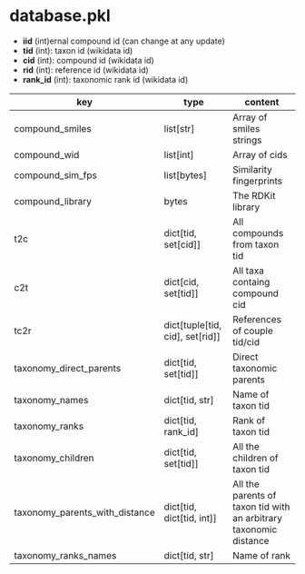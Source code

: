 # database.pkl

- **iid** (int)ernal compound id (can change at any update)
- **tid** (int): taxon id (wikidata id)
- **cid** (int): compound id (wikidata id)
- **rid** (int): reference id (wikidata id)
- **rank_id** (int): taxonomic rank id (wikidata id)


| key                            | type                            | content                                                           |
|--------------------------------|---------------------------------|-------------------------------------------------------------------|
| compound_smiles                | list[str]                       | Array of smiles strings                                           |
| compound_wid                   | list[int]                       | Array of cids                                                     |
| compound_sim_fps               | list[bytes]                     | Similarity fingerprints                                           |
| compound_library               | bytes                           | The RDKit library                                                 |
| t2c                            | dict[tid, set[cid]]             | All compounds from taxon tid                                      |
| c2t                            | dict[cid, set[tid]]             | All taxa containg compound cid                                    |
| tc2r                           | dict[tuple[tid, cid], set[rid]] | References of couple tid/cid                                      |
| taxonomy_direct_parents        | dict[tid, set[tid]]             | Direct taxonomic parents                                          |
| taxonomy_names                 | dict[tid, str]                  | Name of taxon tid                                                 |
| taxonomy_ranks                 | dict[tid, rank_id]              | Rank of taxon tid                                                 |
| taxonomy_children              | dict[tid, set[tid]]             | All the children of taxon tid                                     |
| taxonomy_parents_with_distance | dict[tid, dict[tid, int]]       | All the parents of taxon tid with an arbitrary taxonomic distance |
| taxonomy_ranks_names           | dict[tid, str]                  | Name of rank                                                      |
